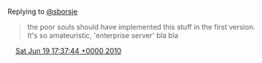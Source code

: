 Replying to [@sborsje](https://twitter.com/sborsje/status/16561025578)

> the poor souls should have implemented this stuff in the first version\. It's so amateuristic, 'enterprise server' bla bla

<img src="../../media/tweet.ico" width="12" /> [Sat Jun 19 17:37:44 +0000 2010](https://twitter.com/DromerDenker/status/16561250081)